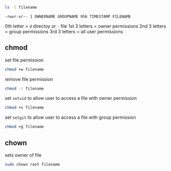 ```bash
ls -l filename
```

```
-rwxr-xr-- 1 OWNERNAME GROUPNAME 956 TIMESTAMP FILENAME
```
0th letter = `d` directoy or `-` file
1st 3 letters = owner permissions
2nd 3 letters = group permissions
3rd 3 letters = all user permissions

## chmod
set file permission
```bash
chmod +w filename
```

remove file permission
```bash
chmod -r filename
```

set `setuid` to allow user to access a file with owner permission
```bash
chmod +s filename
```

set `setgit` to allow user to access a file with group permission
```bash
chmod +g filename
```

## chown
sets owner of file
```bash
sudo chown root filename
```

